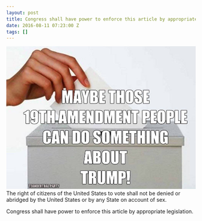 ```yaml
---
layout: post
title: Congress shall have power to enforce this article by appropriate legislation.
date: 2016-08-11 07:23:00 Z
tags: []
---
```

![](/media/2016/08/148779120664.jpg)
The right of citizens of the United States to vote shall not be denied or abridged by the United States or by any State on account of sex.

Congress shall have power to enforce this article by appropriate legislation.
